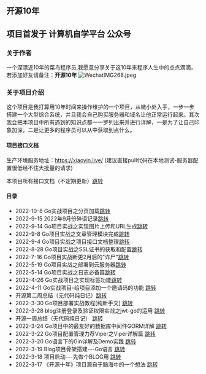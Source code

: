 ## 开源10年 
 项目首发于 **计算机自学平台** 公众号
---
### 关于作者
一个深漂近10年的菜鸟程序员,我愿意分享关于这10年来程序人生中的点点滴滴，若添加好友请备注：**开源10年**
![WechatIMG268.jpeg](https://s2.loli.net/2022/03/22/6SmsB8vZhq2irXR.jpg)

### 关于项目介绍
这个项目是我打算用10年时间来操作维护的一个项目，从微小处入手，一步一步搭建一个大型综合系统，并且我会自己购买服务器和域名让他正常运行起来。其次我会把本项目中所有遇到的知识点都一一罗列出来并进行详解，一是为了让自己印象加深，二是让更多的程序员可以从中获取到点什么。



#### 项目接口文档

生产环境服务地址：https://xiaoyin.live/    (建议直接pull代码在本地测试-服务器配置很低经不住大批量的请求)

本项目所有接口文档（不定期更新）[跳转](doc/项目接口文档.md)

#### 目录

- 2022-10-8 Go实战项目之分页加载[跳转](doc/Go实战项目之分页加载.md)
- 2022-9-15 2022年9月份碎语记录[跳转](doc/2022年9月份总结.md)
- 2022-9-14 Go项目实战之实现图片上传和URL生成[跳转](doc/实现图片上传和URL生成.md)
- 2022-9-8 Go项目实战之文章管理模块完成[跳转](doc/开通文章管理模块.md)
- 2022-9-4 Go项目实战之项目接口文档整理[跳转](doc/项目接口文档.md)
- 2022-8-28 Go项目实战之SSL证书的获取和配置[跳转](doc/SSL证书的获取和配置.md)
- 2022-7-16 Go项目实战断更2月后的"诈尸"[跳转](doc/Go项目实战断更2月后的"诈尸".md)
- 2022-5-19 Go项目实战之部署到云服务器[跳转](doc/Go项目实战之部署到云服务器.md)
- 2022-5-14 Go项目实战之日志必备篇[跳转](doc/Go项目实战之日志必备篇.md)
- 2022-4-26 Go实战项目之实现标签功能[跳转](doc/Go实战项目之实现标签功能.md)
- 2022-4-11 Go实战项目-给项目添加一个邀请码的功能 [跳转](doc/Go实战项目-给项目添加一个邀请码的功能.md)
- 开源第二周总结（无代码纯日记）[跳转](doc/开源项目第二周总结（无代码纯日记）.md)
- 2022-3-30 Go项目部署实战教程[纯新手文] [跳转](doc/Go项目部署实战教程[纯新手文].md)
- 2022-3-28 blog注册登录及验证权限实战之jwt-go的运用 [跳转](doc/blog注册登录及验证权限实战之jwt-go的运用.md)
- 开源一周总结（无代码纯日记） [跳转](doc/开源一周总结(无代码纯日记).md)
- 2022-3-24 Go项目中的最友好的数据库中间件GORM详解 [跳转](doc/Go项目中的最友好的数据库中间件GORM详解.md)
- 2022-3-22 Go项目配置管理力荐Viper之Viper详解篇 [跳转](doc/Go项目配置管理力荐Viper之Viper详解篇.md)
- 2022-3-20 Go语言下的Gin详解及Demo实践 [跳转](doc/Go语言下的Gin详解及Demo实践.md)
- 2022-3-19 Blog项目骨架搭建---Go语言 [跳转](doc/Blog项目骨架搭建---Go语言.md)
- 2022-3-18 项目启动---先做个BLOG用 [跳转](doc/项目启动---先做个BLOG用.md)
- 2022-3-17 《开源十年》项目源自于脑海中的一个想法  [跳转](doc/《开源十年》项目源自于脑海中的一个想法.md)


